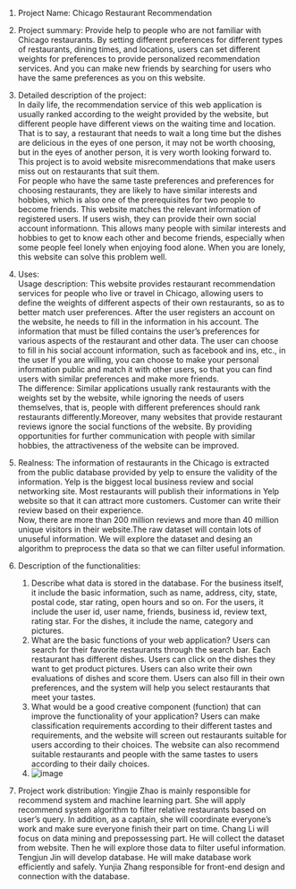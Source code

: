 1. Project Name: Chicago Restaurant Recommendation  
   
2. Project summary: Provide help to people who are not familiar with Chicago restaurants. By setting different preferences for different types of restaurants, dining times, and locations, users can set different weights for preferences to provide personalized recommendation services. And you can make new friends by searching for users who have the same preferences as you on this website.    

3. Detailed description of the project:  
In daily life, the recommendation service of this web application is usually ranked according to the weight provided by the website, but different people have different views on the waiting time and location. That is to say, a restaurant that needs to wait a long time but the dishes are delicious in the eyes of one person, it may not be worth choosing, but in the eyes of another person, it is very worth looking forward to. This project is to avoid website misrecommendations that make users miss out on restaurants that suit them.  
For people who have the same taste preferences and preferences for choosing restaurants, they are likely to have similar interests and hobbies, which is also one of the prerequisites for two people to become friends. This website matches the relevant information of registered users. If users wish, they can provide their own social account informationn. This allows many people with similar interests and hobbies to get to know each other and become friends, especially when some people feel lonely when enjoying food alone. When you are lonely, this website can solve this problem well.  

4. Uses:  
    Usage description: This website provides restaurant recommendation services for people who live or travel in Chicago, allowing users to define the weights of different aspects of their own restaurants, so as to better match user preferences.
After the user registers an account on the website, he needs to fill in the information in his account. The information that must be filled contains the user’s preferences for various aspects of the restaurant and other data. The user can choose to fill in his social account information, such as facebook and ins, etc., in the user If you are willing, you can choose to make your personal information public and match it with other users, so that you can find users with similar preferences and make more friends.   
    The difference: Similar applications usually rank restaurants with the weights set by the website, while ignoring the needs of users themselves, that is, people with different preferences should rank restaurants differently.Moreover, many websites that provide restaurant reviews ignore the social functions of the website. By providing opportunities for further communication with people with similar hobbies, the attractiveness of the website can be improved.  

5. Realness: 
    The information of restaurants in the Chicago is extracted from the public database provided by yelp to ensure the validity of the information. Yelp is the biggest local business review and social networking site. Most restaurants will publish their informations in Yelp website so that it can attract more customers. Customer can write their review based on their experience.  
    Now, there are more than 200 million reviews and more than 40 million unique visitors in their website.The raw dataset will contain lots of unuseful information. We will explore the dataset and desing an algorithm to preprocess the data so that we can filter useful information.

6. Description of the functionalities:
    1. Describe what data is stored in the database.
    For the business itself, it include the basic information, such as name, address, city, state, postal code, star rating, open hours and so on. 
    For the users, it include the user id, user name, friends, business id, review text, rating star.
    For the dishes, it include the name, category and pictures.
    2. What are the basic functions of your web application?
    Users can search for their favorite restaurants through the search bar. Each restaurant has different dishes. Users can click on the dishes they want to get product pictures. Users can also write their own evaluations of dishes and score them. Users can also fill in their own preferences, and the system will help you select restaurants that meet your tastes.
    3. What would be a good creative component (function) that can improve the functionality of your application?
    Users can make classification requirements according to their different tastes and requirements, and the website will screen out restaurants suitable for users according to their choices. The website can also recommend suitable restaurants and people with the same tastes to users according to their daily choices.
    4. ![image](https://user-images.githubusercontent.com/90111545/132971485-d24a1857-6644-4fb7-88dd-3d75b72b11c8.png)


7. Project work distribution:
Yingjie Zhao is mainly responsible for recommend system and machine learning part. She will apply recommend system algorithm to filter relative restaurants based on user’s query. In addition, as a captain, she will coordinate everyone’s work and make sure everyone finish their part on time.
Chang Li will focus on data mining and prepossessing part. He will collect the dataset from website. Then he will explore those data to filter useful information. 
Tengjun Jin will develop database. He will make database work efficiently and safely. 
Yunjia Zhang responsible for front-end design and connection with the database.
